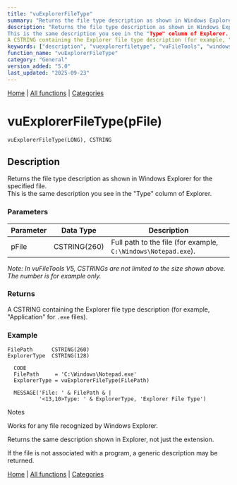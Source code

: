 ```yaml
---
title: "vuExplorerFileType"
summary: "Returns the file type description as shown in Windows Explorer for the specified file."
description: "Returns the file type description as shown in Windows Explorer for the specified file.  
This is the same description you see in the "Type" column of Explorer. ### Parameters _Note: In vuFileTools V5, CSTRINGs are not limited to the size shown above. The number is for example only._ ### Returns
A CSTRING containing the Explorer file type description (for example, "Application" for `.exe` files). ### Example Notes Works for any file recognized by Windows Explorer. Returns the same description shown in Explorer, not just the extension. If the file is not associated with a program, a generic description may be returned. [Home](../index.md) | [All functions](index.md) | [Categories](../categories/index.md)"
keywords: ["description", "vuexplorerfiletype", "vuFileTools", "windows", "specified", "type", "general", "returns", "shown", "Clarion", "explorer", "Windows"]
function_name: "vuExplorerFileType"
category: "General"
version_added: "5.0"
last_updated: "2025-09-23"
---
```


[Home](../index.md) | [All functions](index.md) | [Categories](../categories/index.md)

# vuExplorerFileType(pFile)

```Prototype
vuExplorerFileType(LONG), CSTRING
```


## Description
Returns the file type description as shown in Windows Explorer for the specified file.  
This is the same description you see in the "Type" column of Explorer.

### Parameters

| Parameter | Data Type    | Description                                                                 |
|-----------|--------------|-----------------------------------------------------------------------------|
| pFile     | CSTRING(260) | Full path to the file (for example, `C:\Windows\Notepad.exe`).              |

_Note: In vuFileTools V5, CSTRINGs are not limited to the size shown above. The number is for example only._

### Returns
A CSTRING containing the Explorer file type description (for example, "Application" for `.exe` files).

### Example

```Clarion
FilePath      CSTRING(260)
ExplorerType  CSTRING(128)

  CODE
  FilePath     = 'C:\Windows\Notepad.exe'
  ExplorerType = vuExplorerFileType(FilePath)

  MESSAGE('File: ' & FilePath & |
          '<13,10>Type: ' & ExplorerType, 'Explorer File Type')

```
Notes

Works for any file recognized by Windows Explorer.

Returns the same description shown in Explorer, not just the extension.

If the file is not associated with a program, a generic description may be returned.

[Home](../index.md) | [All functions](index.md) | [Categories](../categories/index.md)
